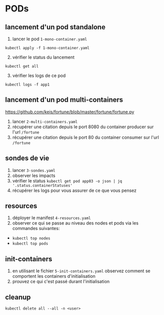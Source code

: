 # PODs

## lancement d'un pod standalone

1) lancer le pod `1-mono-container.yaml`

`kubectl apply -f 1-mono-container.yaml`

2) vérifier le status du lancement

`kubectl get all`

3) vérifier les logs de ce pod

`kubectl logs -f app1`

## lancement d'un pod multi-containers

https://github.com/keis/fortune/blob/master/fortune/fortune.py

1) lancer `2-multi-containers.yaml`
2) récupérer une citation depuis le port 8080 du container producer sur l'url `/fortune`
3) récupérer une citation depuis le port 80 du container consumer sur l'url `/fortune`

## sondes de vie

1) lancer `3-sondes.yaml`
2) observer les impacts
3) vérifier le status
    `kubectl get pod app03 -o json | jq '.status.containerStatuses'`
4) récupérer les logs pour vous assurer de ce que vous pensez

## resources

1. déployer le manifest `4-resources.yaml`
2. observer ce qui se passe au niveau des nodes et pods via les commandes suivantes:

- `kubectl top nodes`
- `kubectl top pods`

## init-containers

1) en utilisant le fichier `5-init-containers.yaml` observez comment se comportent les containers d'initialisation
2) prouvez ce qui c'est passé durant l'initialisation

## cleanup

```shell
kubectl delete all --all -n <user>
```
